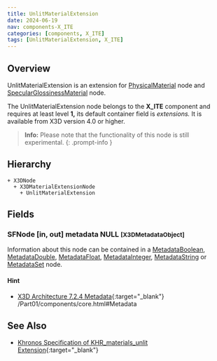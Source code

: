 ```yaml
---
title: UnlitMaterialExtension
date: 2024-06-19
nav: components-X_ITE
categories: [components, X_ITE]
tags: [UnlitMaterialExtension, X_ITE]
---
```

<style>
.post h3 {
   word-spacing: 0.2em;
}
</style>

## Overview

UnlitMaterialExtension is an extension for [PhysicalMaterial](../../shape/physicalmaterial/) node and [SpecularGlossinessMaterial](../specularglossinessmaterial/) node.

The UnlitMaterialExtension node belongs to the **X_ITE** component and requires at least level **1,** its default container field is *extensions.* It is available from X3D version 4.0 or higher.

>**Info:** Please note that the functionality of this node is still experimental.
{: .prompt-info }

## Hierarchy

```
+ X3DNode
  + X3DMaterialExtensionNode
    + UnlitMaterialExtension
```

## Fields

### SFNode [in, out] **metadata** NULL <small>[X3DMetadataObject]</small>

Information about this node can be contained in a [MetadataBoolean](/x_ite/components/core/metadataboolean/), [MetadataDouble](/x_ite/components/core/metadatadouble/), [MetadataFloat](/x_ite/components/core/metadatafloat/), [MetadataInteger](/x_ite/components/core/metadatainteger/), [MetadataString](/x_ite/components/core/metadatastring/) or [MetadataSet](/x_ite/components/core/metadataset/) node.

#### Hint

- [X3D Architecture 7.2.4 Metadata](https://www.web3d.org/specifications/X3Dv4/ISO-IEC19775-1v4-IS){:target="_blank"} /Part01/components/core.html#Metadata

## See Also

- [Khronos Specification of KHR_materials_unlit Extension](https://github.com/KhronosGroup/glTF/tree/main/extensions/2.0/Khronos/KHR_materials_unlit){:target="_blank"}
